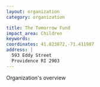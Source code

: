 ```yaml
---
layout: organization
category: organization

title: The Tomorrow Fund
impact_area: Children
keywords: 
coordinates: 41.823872,-71.411987
address: |
  593 Eddy Street
  Providence RI 2903
---
```

Organization's overview
